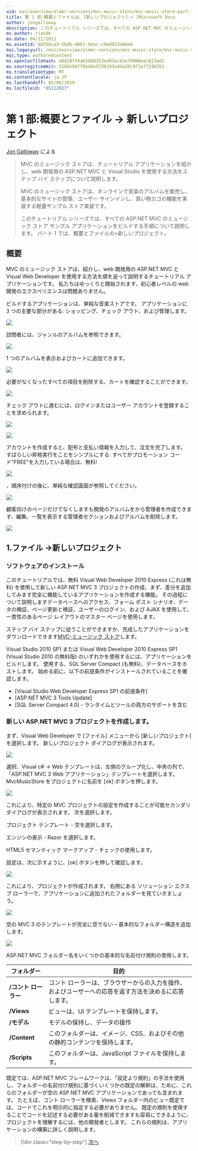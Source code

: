 ```yaml
---
uid: mvc/overview/older-versions/mvc-music-store/mvc-music-store-part-1
title: 第 1 部:概要とファイルは、[新しいプロジェクト]-> |Microsoft Docs
author: jongalloway
description: このチュートリアル シリーズでは、すべての ASP.NET MVC のミュージック ストア サンプル アプリケーションをビルドする手順について説明します。 第 1 部では概要とファイルには、新しいプロジェクト]-> [です。
ms.author: riande
ms.date: 04/21/2011
ms.assetid: bd356ca3-5bdb-4067-9dac-c9e9923a86e8
msc.legacyurl: /mvc/overview/older-versions/mvc-music-store/mvc-music-store-part-1
msc.type: authoredcontent
ms.openlocfilehash: 48428ff4ab5888253ed93ac41e79006eec823ad2
ms.sourcegitcommit: 51b01b6ff8edde57d8243e4da28c9f1e7f1962b2
ms.translationtype: MT
ms.contentlocale: ja-JP
ms.lasthandoff: 05/06/2019
ms.locfileid: "65112927"
---
```

# <a name="part-1-overview-and-file-new-project"></a>第 1 部:概要とファイル -> 新しいプロジェクト

[Jon Galloway](https://github.com/jongalloway) による

> MVC のミュージック ストアは、チュートリアル アプリケーションを紹介し、web 開発用の ASP.NET MVC と Visual Studio を使用する方法をステップ バイ ステップについて説明します。  
>   
> MVC のミュージック ストアは、オンラインで音楽のアルバムを販売し、基本的なサイトの管理、ユーザー サインインし、買い物カゴの機能を実装する軽量サンプル ストア実装です。  
>   
> このチュートリアル シリーズでは、すべての ASP.NET MVC のミュージック ストア サンプル アプリケーションをビルドする手順について説明します。 パート 1 では、概要とファイルの&gt;新しいプロジェクト。

## <a name="overview"></a>概要

MVC のミュージック ストアは、紹介し、web 開発用の ASP.NET MVC と Visual Web Developer を使用する方法を順を追って説明するチュートリアル アプリケーションです。 私たちはゆっくりと開始されます、初心者レベルの web 開発のエクスペリエンスは問題ありません。

ビルドするアプリケーションは、単純な音楽ストアです。 アプリケーションに 3 つの主要な部分がある: ショッピング、チェック アウト、および管理します。

![](mvc-music-store-part-1/_static/image1.jpg)

訪問者には、ジャンルのアルバムを参照できます。

![](mvc-music-store-part-1/_static/image2.jpg)

1 つのアルバムを表示およびカートに追加できます。

![](mvc-music-store-part-1/_static/image3.jpg)

必要がなくなったすべての項目を削除する、カートを確認することができます。

![](mvc-music-store-part-1/_static/image4.jpg)

チェック アウトに進むには、ログインまたはユーザー アカウントを登録することを求められます。

![](mvc-music-store-part-1/_static/image1.png)

![](mvc-music-store-part-1/_static/image2.png)

アカウントを作成すると、配布と支払い情報を入力して、注文を完了します。 すばらしい昇格実行をことをシンプルにする: すべてがプロモーション コード"FREE"を入力している場合は、無料!

![](mvc-music-store-part-1/_static/image5.jpg)

、順序付けの後に、単純な確認画面が参照してください。

![](mvc-music-store-part-1/_static/image6.jpg)

顧客向けのページだけでなくしますも開発のアルバムをから管理者を作成できます、編集、一覧を表示する管理者セクションおよびアルバムを削除します。

![](mvc-music-store-part-1/_static/image7.jpg)

## <a name="1-file--gt-new-project"></a>1.ファイル -&gt;新しいプロジェクト

### <a name="installing-the-software"></a>ソフトウェアのインストール

このチュートリアルでは、無料 Visual Web Developer 2010 Express (これは無料) を使用して新しい ASP.NET MVC 3 プロジェクトの作成、まず、差分を追加してみます完全に機能しているアプリケーションを作成する機能。 その過程について説明しますデータベースへのアクセス、フォーム ポスト シナリオ、データの検証、ページ更新と検証、ユーザーのログイン、および AJAX を使用して、一貫性のあるページ レイアウトのマスター ページを使用します。

ステップ バイ ステップに従うことができますか、完成したアプリケーションをダウンロードできます[MVC-ミュージック ストア](https://github.com/evilDave/MVC-Music-Store)します。

Visual Studio 2010 SP1 または Visual Web Developer 2010 Express SP1 (Visual Studio 2010 の無料版) のいずれかを使用するには、アプリケーションをビルドします。 使用する、SQL Server Compact (も無料)、データベースをホストします。 始める前に、以下の前提条件がインストールされていることを確認します。

- [Visual Studio Web Developer Express SP1 の前提条件]
- [ASP.NET MVC 3 Tools Update]
- [SQL Server Compact 4.0] - ランタイムとツールの両方のサポートを含む

### <a name="creating-a-new-aspnet-mvc-3-project"></a>新しい ASP.NET MVC 3 プロジェクトを作成します。

まず、Visual Web Developer で [ファイル] メニューから [新しいプロジェクト] を選択します。 新しいプロジェクト ダイアログが表示されます。

![](mvc-music-store-part-1/_static/image5.png)

選択、Visual c# -&gt; Web テンプレートは、左側のグループ化し、中央の列で、「ASP.NET MVC 3 Web アプリケーション」テンプレートを選択します。 MvcMusicStore をプロジェクトに名前を [ok] ボタンを押します。

![](mvc-music-store-part-1/_static/image8.jpg)

これにより、特定の MVC プロジェクトの設定を作成することが可能セカンダリ ダイアログが表示されます。 次を選択します。

プロジェクト テンプレート - 空を選択します。

エンジンの表示 - Razor を選択します。

HTML5 セマンティック マークアップ - チェックの使用します。

設定は、次に示すように、[ok] ボタンを押して確認します。

![](mvc-music-store-part-1/_static/image9.jpg)

これにより、プロジェクトが作成されます。 右側にある ソリューション エクスプ ローラーで、アプリケーションに追加されたフォルダーを見ていきましょう。

![](mvc-music-store-part-1/_static/image10.jpg)

空の MVC 3 のテンプレートが完全に空でない – 基本的なフォルダー構造を追加します。

![](mvc-music-store-part-1/_static/image6.png)

ASP.NET MVC フォルダー名をいくつかの基本的な名前付け規則の使用します。

| **フォルダー** | **目的** |
| --- | --- |
| **/コント ローラー** | コント ローラーは、ブラウザーからの入力を操作、およびユーザーへの応答を返す方法を決めるに応答します。 |
| **/Views** | ビューは、UI テンプレートを保持します。 |
| **/モデル** | モデルの保持し、データの操作 |
| **/Content** | このフォルダーは、イメージ、CSS、およびその他の静的コンテンツを保持します。 |
| **/Scripts** | このフォルダーは、JavaScript ファイルを保持します。 |

既定では、ASP.NET MVC フレームワークは、「設定より規約」の手法を使用し、フォルダーの名前付け規則に基づくいくつかの既定の解釈は、ために、これらのフォルダーが空の ASP.NET MVC アプリケーションであっても含まれます。 たとえば、コント ローラーを検索、Views フォルダー内のビュー既定では、コードでこれを明示的に指定する必要がありません。 既定の規則を使用することでコードを記述する必要がある量を削減できますも容易にできるように、プロジェクトを理解するには、他の開発者とします。 これらの規則は、アプリケーションの構築に詳しく説明します。

> [!div class="step-by-step"]
> [次へ](mvc-music-store-part-2.md)
